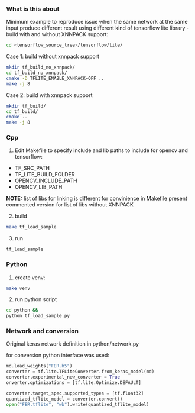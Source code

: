 ### What is this about
Minimum example to reproduce issue when the same network at the same input produce different result
using different kind of tensorflow lite library - build with and without XNNPACK support:

```bash
cd <tensorflow_source_tree>/tensorflow/lite/
```

Case 1: build without xnnpack support
```bash
mkdir tf_build_no_xnnpack/
cd tf_build_no_xnnpack/
cmake -D TFLITE_ENABLE_XNNPACK=OFF ..
make -j 8
```

Case 2: build with xnnpack support
```bash
mkdir tf_build/
cd tf_build/
cmake ..
make -j 8
```


### Cpp
1. Edit Makefile to specify include and lib paths to include for opencv and tensorflow:
- TF_SRC_PATH
- TF_LITE_BUILD_FOLDER
- OPENCV_INCLUDE_PATH
- OPENCV_LIB_PATH

**NOTE:** list of libs for linking is different for convinience in Makefile present commented version for list of libs without XNNPACK

2. build
```bash
make tf_load_sample
```
3. run
```bash
tf_load_sample
```

### Python
1. create venv:
```bash
make venv
```
2. run python script
```bash
cd python &&
python tf_load_sample.py
```

### Network and conversion
Original keras network definition in python/network.py

for conversion python interface was used:
```python
md.load_weights("FER.h5")
converter = tf.lite.TFLiteConverter.from_keras_model(md)
converter.experimental_new_converter = True
onverter.optimizations = [tf.lite.Optimize.DEFAULT]

converter.target_spec.supported_types = [tf.float32]
quantized_tflite_model = converter.convert()
open("FER.tflite", "wb").write(quantized_tflite_model)
```
